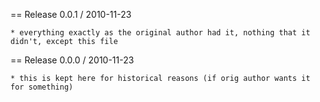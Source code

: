 == Release 0.0.1 / 2010-11-23

	* everything exactly as the original author had it, nothing that it didn't, except this file

== Release 0.0.0 / 2010-11-23

	* this is kept here for historical reasons (if orig author wants it for something)

